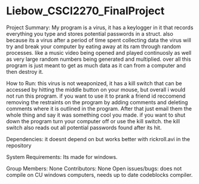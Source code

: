 # Liebow_CSCI2270_FinalProject
Project	Summary:
My program is a virus, it has a keylogger in it that records everything you type and stores potential passwords in a struct. also because its a virus after a period of time spent collecting data the virus will try and break your computer by eating away at its ram through random processes. like a music video being opened and played continuosly as well as very large random numbers being generated and multiplied. over all this program is just meant to get as much data as it can from a computer and then destroy it.

How	to	Run:
this virus is not weaponized, it has a kill switch that can be accessed by hitting the middle button on your mouse, but overall i would not run this program. if you want to use it to prank a friend id reccomend removing the restraints on the program by adding comments and deleting comments where it is outlined in the program. After that just email them the whole thing and say it was something cool you made. if you want to shut down the program turn your computer off or use the kill switch. the kill switch also reads out all potential passwords found after its hit.

Dependencies:
it doesnt depend on but works better with rickroll.avi in the repository

System	Requirements:
Its made for windows.

Group	Members:
None
Contributors:
None
Open	issues/bugs:
does not compile on CU windows computers, needs up to date codeblocks compiler.
